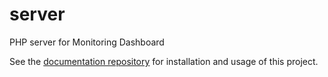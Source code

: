 # server
PHP server for Monitoring Dashboard

See the [documentation repository](https://github.com/ph-ash/documentation) for installation and usage of this project.
